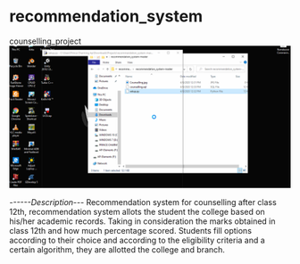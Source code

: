 # recommendation_system
counselling_project
![](https://raw.githubusercontent.com/nns15899/recommendation_system/master/counselling2.gif)

*------Description---*
Recommendation system for counselling after class 12th, recommendation system allots the student the college based on his/her academic records.
Taking in consideration the marks obtained in class 12th and how much percentage scored.
Students fill options according to their choice and according to the eligibility criteria and a certain algorithm, they are allotted the college and branch.

